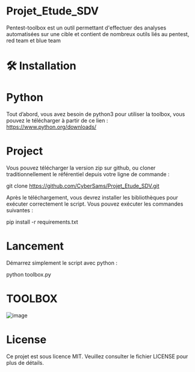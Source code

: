 # Projet_Etude_SDV

Pentest-toolbox est un outil permettant d'effectuer des analyses automatisées sur une cible et contient de nombreux outils liés au pentest, red team et blue team

# 🛠️ Installation
# Python
Tout d’abord, vous avez besoin de python3 pour utiliser la toolbox, vous pouvez le télécharger à partir de ce lien :
https://www.python.org/downloads/

# Project
Vous pouvez télécharger la version zip sur github, ou cloner traditionnellement le référentiel depuis votre ligne de commande :

git clone https://github.com/CyberSams/Projet_Etude_SDV.git

Après le téléchargement, vous devrez installer les bibliothèques pour exécuter correctement le script. Vous pouvez exécuter les commandes suivantes :

pip install -r requirements.txt

# Lancement

Démarrez simplement le script avec python : 

python toolbox.py

# TOOLBOX

![image](https://github.com/CyberSams/Projet_Etude_SDV/assets/167124006/2627def2-f8af-4bda-9bc2-0cef5f8bc853)


# License
Ce projet est sous licence MIT. Veuillez consulter le fichier LICENSE pour plus de détails.
